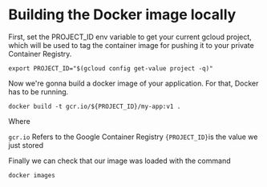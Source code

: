 # Building the Docker image locally

First, set the PROJECT_ID env variable to get your current gcloud project, which will be used to tag the container image for pushing it to your private Container Registry.

```export PROJECT_ID="$(gcloud config get-value project -q)"```

Now we're gonna build a docker image of your application. For that, Docker has to be running.

```docker build -t gcr.io/${PROJECT_ID}/my-app:v1 .```

Where

`gcr.io` Refers to the Google Container Registry
`{PROJECT_ID}`is the value we just stored

Finally we can check that our image was loaded with the command

```docker images```